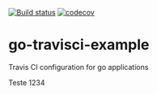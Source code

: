 [![Build status](https://ci.appveyor.com/api/projects/status/0m7u0hs9phtjbbee?svg=true)](https://ci.appveyor.com/project/andreluzz/go-travisci-example)
[![codecov](https://codecov.io/gh/andreluzz/go-travisci-example/branch/master/graph/badge.svg)](https://codecov.io/gh/andreluzz/go-travisci-example)

# go-travisci-example
Travis CI configuration for go applications

Teste 1234
